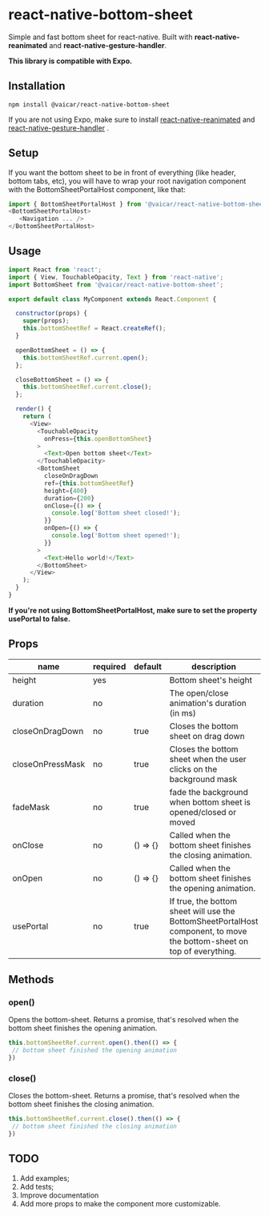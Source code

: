 # react-native-bottom-sheet  
Simple and fast bottom sheet for react-native. Built with **react-native-reanimated** and **react-native-gesture-handler**.  

**This library is compatible with Expo.**
  
## Installation  
`npm install @vaicar/react-native-bottom-sheet`  
  
If you are not using Expo, make sure to install [react-native-reanimated](https://www.npmjs.com/package/react-native-reanimated) and [react-native-gesture-handler](https://www.npmjs.com/package/react-native-gesture-handler)  .
  
## Setup
If you want the bottom sheet to be in front of everything (like header, bottom tabs, etc), you will have to wrap your root navigation component with the BottomSheetPortalHost component, like that:  
```js  
import { BottomSheetPortalHost } from '@vaicar/react-native-bottom-sheet';  
<BottomSheetPortalHost>  
   <Navigation ... />  
</BottomSheetPortalHost>  
```
## Usage  
```js  
import React from 'react';
import { View, TouchableOpacity, Text } from 'react-native';
import BottomSheet from '@vaicar/react-native-bottom-sheet';

export default class MyComponent extends React.Component {

  constructor(props) {
    super(props);
    this.bottomSheetRef = React.createRef();
  }

  openBottomSheet = () => {
    this.bottomSheetRef.current.open();
  };

  closeBottomSheet = () => {
    this.bottomSheetRef.current.close();
  };

  render() {
    return (
      <View>
        <TouchableOpacity
          onPress={this.openBottomSheet}
        >
          <Text>Open bottom sheet</Text>
        </TouchableOpacity>
        <BottomSheet
          closeOnDragDown
          ref={this.bottomSheetRef}
          height={400}
          duration={200}
          onClose={() => {
            console.log('Bottom sheet closed!');
          }}
          onOpen={() => {
            console.log('Bottom sheet opened!');
          }}
        >
          <Text>Hello world!</Text>
        </BottomSheet>
      </View>
    );
  }
}
```  
  
**If you're not using BottomSheetPortalHost, make sure to set the property usePortal to false.**   

## Props
| name                      | required | default | description |
| ------------------------- | -------- | ------- | ------------|
| height                | yes      |         | Bottom sheet's height |
| duration                | no      |         | The open/close animation's duration (in ms)
| closeOnDragDown                | no      |    true     | Closes the bottom sheet on drag down | |
| closeOnPressMask                | no      |    true     | Closes the bottom sheet when the user clicks on the background mask | |
| fadeMask                | no      |    true     | fade the background when bottom sheet is opened/closed or moved | |
| onClose                | no      |    () => {}     | Called when the bottom sheet finishes the closing animation. | |
| onOpen                | no      |    () => {}     | Called when the bottom sheet finishes the opening animation. | |
| usePortal                | no      |    true     | If true, the bottom sheet will use the BottomSheetPortalHost component, to move the bottom-sheet on top of everything.  | |

## Methods
### open()
Opens the bottom-sheet. Returns a promise, that's resolved when the bottom sheet finishes the opening animation.

```js
this.bottomSheetRef.current.open().then(() => {
 // bottom sheet finished the opening animation
})
```

### close()
Closes the bottom-sheet. Returns a promise, that's resolved when the bottom sheet finishes the closing animation.

```js
this.bottomSheetRef.current.close().then(() => {
 // bottom sheet finished the closing animation
})
```

## TODO

 1. Add examples;
 2. Add tests;
 3. Improve documentation
 4. Add more props to make the component more customizable.
